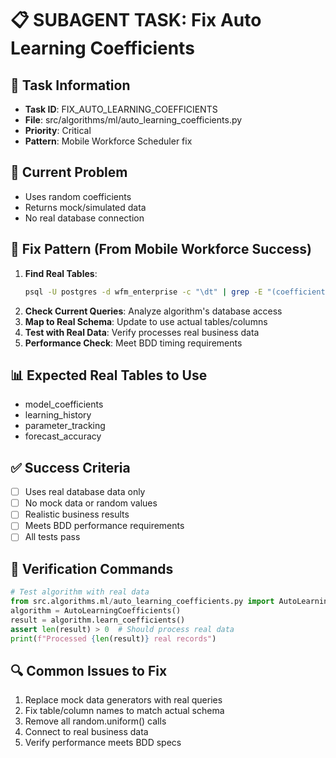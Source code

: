 # 📋 SUBAGENT TASK: Fix Auto Learning Coefficients

## 🎯 Task Information
- **Task ID**: FIX_AUTO_LEARNING_COEFFICIENTS
- **File**: src/algorithms/ml/auto_learning_coefficients.py
- **Priority**: Critical
- **Pattern**: Mobile Workforce Scheduler fix

## 🚨 Current Problem
- Uses random coefficients
- Returns mock/simulated data
- No real database connection

## 🔧 Fix Pattern (From Mobile Workforce Success)
1. **Find Real Tables**: 
   ```bash
   psql -U postgres -d wfm_enterprise -c "\dt" | grep -E "(coefficient|parameter|learning|model)"
   ```
2. **Check Current Queries**: Analyze algorithm's database access
3. **Map to Real Schema**: Update to use actual tables/columns
4. **Test with Real Data**: Verify processes real business data
5. **Performance Check**: Meet BDD timing requirements

## 📊 Expected Real Tables to Use
- model_coefficients
- learning_history
- parameter_tracking
- forecast_accuracy

## ✅ Success Criteria
- [ ] Uses real database data only
- [ ] No mock data or random values
- [ ] Realistic business results
- [ ] Meets BDD performance requirements
- [ ] All tests pass

## 🧪 Verification Commands
```python
# Test algorithm with real data
from src.algorithms.ml/auto_learning_coefficients.py import AutoLearningCoefficients
algorithm = AutoLearningCoefficients()
result = algorithm.learn_coefficients()
assert len(result) > 0  # Should process real data
print(f"Processed {len(result)} real records")
```

## 🔍 Common Issues to Fix
1. Replace mock data generators with real queries
2. Fix table/column names to match actual schema
3. Remove all random.uniform() calls
4. Connect to real business data
5. Verify performance meets BDD specs

